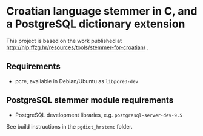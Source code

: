 # Croatian language stemmer in C, and a PostgreSQL dictionary extension

This project is based on the work published at http://nlp.ffzg.hr/resources/tools/stemmer-for-croatian/ .

## Requirements

* pcre, available in Debian/Ubuntu as `libpcre3-dev`

## PostgreSQL stemmer module requirements

* PostgreSQL development libraries, e.g. `postgresql-server-dev-9.5`

See build instructions in the `pgdict_hrstemc` folder.
